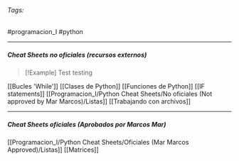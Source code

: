 ###### Tags:
#programacion_I
#python

---
##### Cheat Sheets no oficiales (recursos externos)
>[!Example]
>Test
>testing

[[Bucles 'While']]
[[Clases de Python]]
[[Funciones de Python]]
[[IF statements]]
[[Programacion_I/Python Cheat Sheets/No oficiales (Not approved by Mar Marcos)/Listas]]
[[Trabajando con archivos]]

---

##### Cheat Sheets oficiales (Aprobados por Marcos Mar)
[[Programacion_I/Python Cheat Sheets/Oficiales (Mar Marcos Approved)/Listas]]
[[Matrices]]